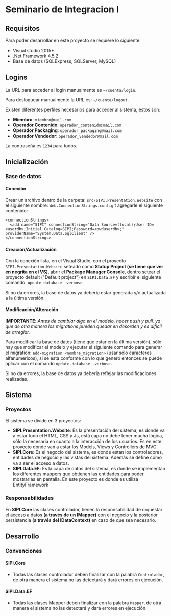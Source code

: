 # Seminario de Integracion I

## Requisitos

Para poder desarrollar en este proyecto se requiere lo siguiente:

- Visual studio 2015+
- .Net Framework 4.5.2
- Base de datos (SQLExpress, SQLServer, MySQL)

## Logins

La URL para acceder al login manualmente es `~/cuenta/login`. 

Para desloguear manualmente la URL es: `~/cuenta/logout`.

Existen diferentes perfiles necesarios para acceder al sistema, estos son:

- **Miembro**: `miembro@mail.com`
- **Operador Contenido**: `operador_contenido@mail.com`
- **Operador Packaging**: `operador_packaging@mail.com`
- **Operador Vendedor**: `operador_vendedor@mail.com`

La contraseña es `1234` para todos.

## Inicialización

### Base de datos

#### Conexión

Crear un archivo dentro de la carpeta: `src\SIPI.Presentation.Website` con el siguiente nombre: `Web.ConnectionStrings.config` t agregarle el siguiente contenido:

	<connectionStrings>
	  <add name="SIPI" connectionString="Data Source=(local);User ID=<userdb>;Initial Catalog=SIPI;Password=<pwduserdb>;" providerName="System.Data.SqlClient" />
	</connectionStrings>

#### Creación/Actualización 

Con la conexión lista, en el Visual Studio, con el proyecto `SIPI.Presentation.Website` seteado como **Statup Project (se tiene que ver en negrita en el VS)**, abrir el **Package Manager Console**, dentro setear el proyecto default ("Default project") en `SIPI.Data.EF` y escribir el siguiente comando: `update-database -verbose`

Si no da errores, la base de datos ya debería estar generada y/o actualizada a la última versión.

#### Modificación/Alteración

**IMPORTANTE**: *Antes de cambiar algo en el modelo, hacer push y pull, ya que de otra manera los migrations pueden quedar en desorden y es dificil de arreglar.*

Para modificar la base de datos (tiene que estar en la última versión), sólo hay que modificar el modelo y ejecutar el siguiente comando para generar el migration: `add-migration <nombre_migration>` (usar sólo caracteres alfanumericos), si se esta conforme con lo que generó entonces se puede aplicar con el comando `update-database -verbose`.

Si no da errores, la base de datos ya debería reflejar las modificaciones realizadas.

## Sistema

### Proyectos

El sistema se divide en 3 proyectos:

- **SIPI.Presentation.Website**: Es la presentación del sistema, es donde va a estar todo el HTML, CSS y Js, está capa no debe tener mucha lógica, sólo la necesaria en cuanto a la interacción de los usuarios. Es en este proyecto donde van a estar los Models, Views y Controllers de MVC.
- **SIPI.Core**: Es el negocio del sistema, es donde estan los controladores, entidades de negocio y las vistas del sistema. Además se define cómo va a ser el acceso a datos.
- **SIPI.Data.EF**: Es la capa de datos del sistema, es donde se implementan los diferentes mappers que obtienen las entidades para poder mostrarlas en pantalla. En este proyecto es donde es utiliza EntityFramework

### Responsabilidades

En **SIPI.Core** las clases controlador, tienen la responsabilidad de orquestar el acceso a datos **(a través de un IMapper)** con el negocio y la posterior persistencia **(a través del IDataContext)** en caso de que sea necesario.

## Desarrollo

### Convenciones

#### SIPI.Core

- Todas las clases controlador deben finalizar con la palabra `Controlador`, de otra manera el sistema no las detectará y dará errores en ejecución.

#### SIPI.Data.EF

- Todas las clases Mapper deben finalizar con la palabra `Mapper`, de otra manera el sistema no las detectará y dará errores en ejecución.

